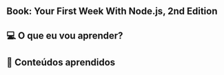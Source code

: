 ## Book: Your First Week With Node.js, 2nd Edition

## 💻 O que eu vou aprender?

## 📌 Conteúdos aprendidos